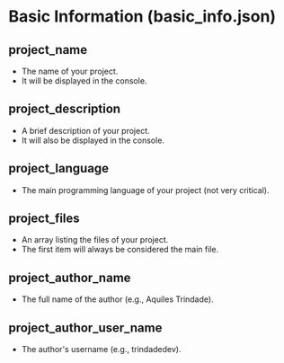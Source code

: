 # Basic Information (basic_info.json)

## project_name
- The name of your project.
- It will be displayed in the console.

## project_description
- A brief description of your project.
- It will also be displayed in the console.

## project_language
- The main programming language of your project (not very critical).

## project_files
- An array listing the files of your project.
- The first item will always be considered the main file.

## project_author_name
- The full name of the author (e.g., Aquiles Trindade).

## project_author_user_name
- The author's username (e.g., trindadedev).